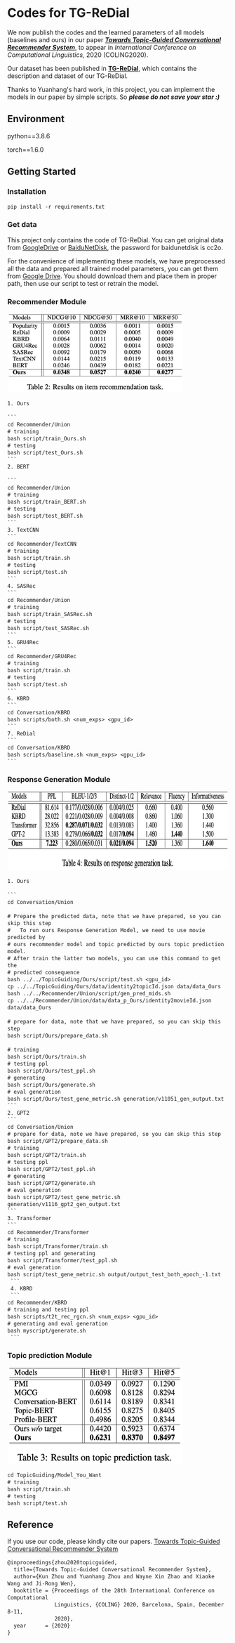 # Codes for TG-ReDial
We now publish the codes and the learned parameters of all models (baselines and ours) in our paper [***Towards Topic-Guided Conversational Recommender System***](https://arxiv.org/abs/2010.04125), to appear in *International Conference on Computational Linguistics*, 2020 (COLING2020).

Our dataset has been published in [**TG-ReDial**](https://github.com/RUCAIBox/TG-ReDial), which contains the description and dataset of our TG-ReDial.

Thanks to Yuanhang's hard work, in this project, you can implement the models in our paper by simple scripts. So ***please do not save your star :)***


## Environment

python==3.8.6

torch==1.6.0



## Getting Started
### Installation

```
pip install -r requirements.txt
```

### Get data

   This project only contains the code of TG-ReDial. You can get original data from [GoogleDrive](https://drive.google.com/drive/folders/1jLkNtUgzqBITQJsbOjSq20S2zzpY5Foj?usp=sharing) or [BaiduNetDisk](https://pan.baidu.com/s/1fthFPz8Qjt54m4NR2G9AIA), the password for baidunetdisk is cc2o. 

   For the convenience of implementing these models, we have preprocessed all the data and prepared all trained model parameters, you can get them from [Google Drive](). You should download them and place them in proper path, then use our script to test or retrain the model.

### Recommender Module

<img src="./table1.png" width=400 height=180 />

    1. Ours
    
    ```
    cd Recommender/Union
    # training
    bash script/train_Ours.sh
    # testing
    bash script/test_Ours.sh
    ```
    2. BERT
    
    ```
    cd Recommender/Union
    # training
    bash script/train_BERT.sh
    # testing
    bash script/test_BERT.sh
    ```
    3. TextCNN
    ```
    cd Recommender/TextCNN
    # training
    bash script/train.sh
    # testing
    bash script/test.sh
    ```
    4. SASRec
    ```
    cd Recommender/Union
    # training
    bash script/train_SASRec.sh
    # testing
    bash script/test_SASRec.sh
    ```
    5. GRU4Rec
    ```
    cd Recommender/GRU4Rec
    # training
    bash script/train.sh
    # testing
    bash script/test.sh
    ```
    6. KBRD
    ```
    cd Conversation/KBRD 
    bash scripts/both.sh <num_exps> <gpu_id>
    ```
    7. ReDial
    ```
    cd Conversation/KBRD 
    bash scripts/baseline.sh <num_exps> <gpu_id>
    ```
### Response Generation Module

<img src="./table3.png" width=800 height=180 />

	1. Ours
   
    ```
    cd Conversation/Union
    
    # Prepare the predicted data, note that we have prepared, so you can skip this step
    #	To run ours Response Generation Model, we need to use movie predicted by 
    # ours recommender model and topic predicted by ours topic prediction model. 
    # After train the latter two models, you can use this command to get the 
    # predicted consequence
    bash ../../TopicGuiding/Ours/script/test.sh <gpu_id>
    cp ../../TopicGuiding/Ours/data/identity2topicId.json data/data_Ours
    bash ../../Recommender/Union/script/gen_pred_mids.sh
    cp ../../Recommender/Union/data/data_p_Ours/identity2movieId.json data/data_Ours
    
    # prepare for data, note that we have prepared, so you can skip this step
    bash script/Ours/prepare_data.sh
    
    # training
    bash script/Ours/train.sh
    # testing ppl
    bash script/Ours/test_ppl.sh
    # generating
    bash script/Ours/generate.sh
    # eval generation
    bash script/Ours/test_gene_metric.sh generation/v11051_gen_output.txt
    ```
    2. GPT2
    ```
    cd Conversation/Union
    # prepare for data, note we have prepared, so you can skip this step
    bash script/GPT2/prepare_data.sh
    # training
    bash script/GPT2/train.sh
    # testing ppl
    bash script/GPT2/test_ppl.sh
    # generating
    bash script/GPT2/generate.sh
    # eval generation
    bash script/GPT2/test_gene_metric.sh generation/v1116_gpt2_gen_output.txt
    ```
    3. Transformer
    ```
    cd Recommender/Transformer
    # training
    bash script/Transformer/train.sh
    # testing ppl and generating
    bash script/Transformer/test_ppl.sh
	# eval generation
	bash script/test_gene_metric.sh output/output_test_both_epoch_-1.txt
	 ```
	 4. KBRD
	 ```
    cd Recommender/KBRD
    # training and testing ppl
    bash scripts/t2t_rec_rgcn.sh <num_exps> <gpu_id>
    # generating and eval generation
    bash myscript/generate.sh 
	 ```
### Topic prediction Module

<img src="./table2.png" width=400 height=220 />

   ```
   cd TopicGuiding/Model_You_Want
   # training
   bash script/train.sh
   # testing
   bash script/test.sh
   ```



## Reference

If you use our code, please kindly cite our papers. [Towards Topic-Guided Conversational Recommender System](https://arxiv.org/abs/2010.04125)

```
@inproceedings{zhou2020topicguided,
  title={Towards Topic-Guided Conversational Recommender System}, 
  author={Kun Zhou and Yuanhang Zhou and Wayne Xin Zhao and Xiaoke Wang and Ji-Rong Wen},
  booktitle = {Proceedings of the 28th International Conference on Computational
               Linguistics, {COLING} 2020, Barcelona, Spain, December 8-11,
               2020},
  year      = {2020}
}
```
